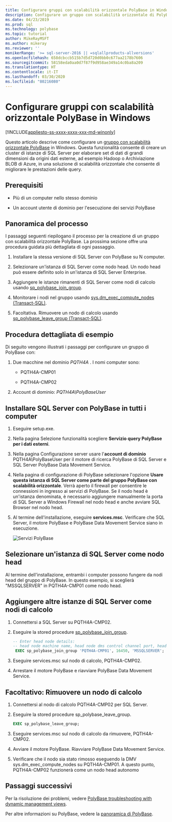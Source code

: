 ```yaml
---
title: Configurare gruppi con scalabilità orizzontale PolyBase in Windows | Microsoft Docs
description: Configurare un gruppo con scalabilità orizzontale di PolyBase per creare un cluster di istanze di SQL Server. In questo modo è possibile migliorare le prestazioni delle query per set di dati di grandi dimensioni da origini esterne.
ms.date: 04/23/2019
ms.prod: sql
ms.technology: polybase
ms.topic: tutorial
author: MikeRayMSFT
ms.author: mikeray
ms.reviewer: ''
monikerRange: '>= sql-server-2016 || =sqlallproducts-allversions'
ms.openlocfilehash: 658dcbccb515b7d5d720d0bb0c677aa2178b7606
ms.sourcegitcommit: 58158eda0aa0d7f87f9d958ae349a14c0ba8a209
ms.translationtype: HT
ms.contentlocale: it-IT
ms.lasthandoff: 03/30/2020
ms.locfileid: "80216080"
---
```

# <a name="configure-polybase-scale-out-groups-on-windows"></a>Configurare gruppi con scalabilità orizzontale PolyBase in Windows

[!INCLUDE[appliesto-ss-xxxx-xxxx-xxx-md-winonly](../../includes/appliesto-ss-xxxx-xxxx-xxx-md-winonly.md)]

Questo articolo descrive come configurare un [gruppo con scalabilità orizzontale PolyBase](polybase-scale-out-groups.md) in Windows. Questa funzionalità consente di creare un cluster di istanze di SQL Server per elaborare set di dati di grandi dimensioni da origini dati esterne, ad esempio Hadoop o Archiviazione BLOB di Azure, in una soluzione di scalabilità orizzontale che consente di migliorare le prestazioni delle query.

## <a name="prerequisites"></a>Prerequisiti
  
- Più di un computer nello stesso dominio  
  
- Un account utente di dominio per l'esecuzione dei servizi PolyBase  
  
## <a name="process-overview"></a>Panoramica del processo

I passaggi seguenti riepilogano il processo per la creazione di un gruppo con scalabilità orizzontale PolyBase. La prossima sezione offre una procedura guidata più dettagliata di ogni passaggio.
  
1. Installare la stessa versione di SQL Server con PolyBase su N computer.
  
2. Selezionare un'istanza di SQL Server come nodo head. Un nodo head può essere definito solo in un'istanza di SQL Server Enterprise.
  
3. Aggiungere le istanze rimanenti di SQL Server come nodi di calcolo usando [sp_polybase_join_group](../../relational-databases/system-stored-procedures/polybase-stored-procedures-sp-polybase-join-group.md).

4. Monitorare i nodi nel gruppo usando [sys.dm_exec_compute_nodes &#40;Transact-SQL&#41;](../../relational-databases/system-dynamic-management-views/sys-dm-exec-compute-nodes-transact-sql.md).

5. Facoltativa. Rimuovere un nodo di calcolo usando [sp_polybase_leave_group &#40;Transact-SQL&#41;](../../relational-databases/system-stored-procedures/polybase-stored-procedures-sp-polybase-leave-group.md).

## <a name="example-walk-through"></a>Procedura dettagliata di esempio

Di seguito vengono illustrati i passaggi per configurare un gruppo di PolyBase con:  
  
1. Due macchine nel dominio *PQTH4A* . I nomi computer sono:  
  
   - PQTH4A-CMP01  
  
   - PQTH4A-CMP02  
  
2. Account di dominio: *PQTH4A\PolyBaseUser*  

## <a name="install-sql-server-with-polybase-on-all-machines"></a>Installare SQL Server con PolyBase in tutti i computer

1. Eseguire setup.exe.
  
2. Nella pagina Selezione funzionalità scegliere **Servizio query PolyBase per i dati esterni**.
  
3. Nella pagina Configurazione server usare l'**account di dominio** PQTH4A\PolyBaseUser per il motore di ricerca PolyBase di SQL Server e SQL Server PolyBase Data Movement Service.
  
4. Nella pagina di configurazione di PolyBase selezionare l'opzione **Usare questa istanza di SQL Server come parte del gruppo PolyBase con scalabilità orizzontale**. Verrà aperto il firewall per consentire le connessioni in ingresso ai servizi di PolyBase. Se il nodo head è un'istanza denominata, è necessario aggiungere manualmente la porta di SQL Server a Windows Firewall nel nodo head e anche avviare SQL Browser nel nodo head.
  
5. Al termine dell'installazione, eseguire **services.msc**. Verificare che SQL Server, il motore PolyBase e PolyBase Data Movement Service siano in esecuzione.
  
   ![Servizi PolyBase](../../relational-databases/polybase/media/polybase-services.png "Servizi PolyBase")  
  
## <a name="select-one-sql-server-as-head-node"></a>Selezionare un'istanza di SQL Server come nodo head  
  
Al termine dell'installazione, entrambi i computer possono fungere da nodi head del gruppo di PolyBase. In questo esempio, si sceglierà "MSSQLSERVER" in PQTH4A-CMP01 come nodo head.
  
## <a name="add-other-sql-server-instances-as-compute-nodes"></a>Aggiungere altre istanze di SQL Server come nodi di calcolo  
  
1. Connettersi a SQL Server su PQTH4A-CMP02.
  
2. Eseguire la stored procedure [sp_polybase_join_group](../../relational-databases/system-stored-procedures/polybase-stored-procedures-sp-polybase-join-group.md).

   ```sql
   -- Enter head node details:
   -- head node machine name, head node dms control channel port, head node sql server name  
    EXEC sp_polybase_join_group 'PQTH4A-CMP01', 16450, 'MSSQLSERVER';
   ```  

3. Eseguire services.msc sul nodo di calcolo, PQTH4A-CMP02.
  
4. Arrestare il motore PolyBase e riavviare PolyBase Data Movement Service.
  
## <a name="optional-remove-a-compute-node"></a>Facoltativo: Rimuovere un nodo di calcolo  
  
1. Connettersi al nodo di calcolo PQTH4A-CMP02 per SQL Server.
  
2. Eseguire la stored procedure sp_polybase_leave_group.
  
    ```sql  
    EXEC sp_polybase_leave_group;  
    ```  
  
3. Eseguire services.msc sul nodo di calcolo da rimuovere, PQTH4A-CMP02.
  
4. Avviare il motore PolyBase. Riavviare PolyBase Data Movement Service.
  
5. Verificare che il nodo sia stato rimosso eseguendo la DMV sys.dm_exec_compute_nodes su PQTH4A-CMP01. A questo punto, PQTH4A-CMP02 funzionerà come un nodo head autonomo  
  
## <a name="next-steps"></a>Passaggi successivi  

Per la risoluzione dei problemi, vedere [PolyBase troubleshooting with dynamic management views](https://msdn.microsoft.com/library/ce9078b7-a750-4f47-b23e-90b83b783d80).
  
Per altre informazioni su PolyBase, vedere la [panoramica di PolyBase](../../relational-databases/polybase/polybase-guide.md).
